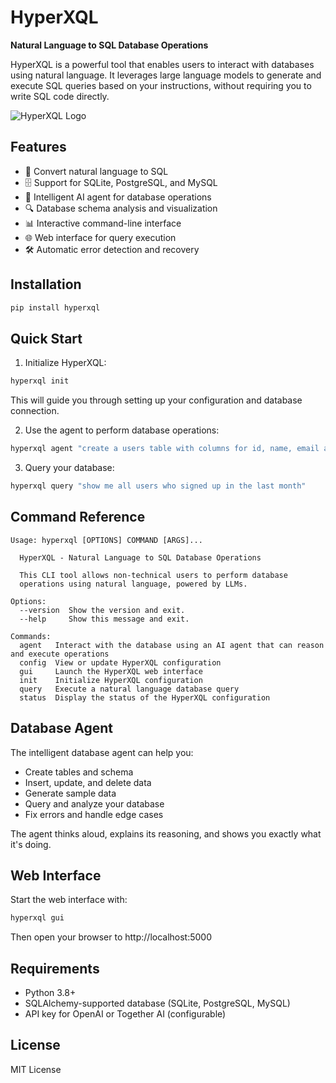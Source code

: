 # HyperXQL

**Natural Language to SQL Database Operations**

HyperXQL is a powerful tool that enables users to interact with databases using natural language. It leverages large language models to generate and execute SQL queries based on your instructions, without requiring you to write SQL code directly.

![HyperXQL Logo](static/img/hyperxql-logo.png)

## Features

- 🔄 Convert natural language to SQL
- 🗄️ Support for SQLite, PostgreSQL, and MySQL
- 🤖 Intelligent AI agent for database operations
- 🔍 Database schema analysis and visualization
- 📊 Interactive command-line interface
- 🌐 Web interface for query execution
- 🛠️ Automatic error detection and recovery

## Installation

```bash
pip install hyperxql
```

## Quick Start

1. Initialize HyperXQL:

```bash
hyperxql init
```

This will guide you through setting up your configuration and database connection.

2. Use the agent to perform database operations:

```bash
hyperxql agent "create a users table with columns for id, name, email and phone number"
```

3. Query your database:

```bash
hyperxql query "show me all users who signed up in the last month"
```

## Command Reference

```
Usage: hyperxql [OPTIONS] COMMAND [ARGS]...

  HyperXQL - Natural Language to SQL Database Operations

  This CLI tool allows non-technical users to perform database
  operations using natural language, powered by LLMs.

Options:
  --version  Show the version and exit.
  --help     Show this message and exit.

Commands:
  agent   Interact with the database using an AI agent that can reason and execute operations
  config  View or update HyperXQL configuration
  gui     Launch the HyperXQL web interface
  init    Initialize HyperXQL configuration
  query   Execute a natural language database query
  status  Display the status of the HyperXQL configuration
```

## Database Agent

The intelligent database agent can help you:

- Create tables and schema
- Insert, update, and delete data
- Generate sample data
- Query and analyze your database
- Fix errors and handle edge cases

The agent thinks aloud, explains its reasoning, and shows you exactly what it's doing.

## Web Interface

Start the web interface with:

```bash
hyperxql gui
```

Then open your browser to http://localhost:5000

## Requirements

- Python 3.8+
- SQLAlchemy-supported database (SQLite, PostgreSQL, MySQL)
- API key for OpenAI or Together AI (configurable)

## License

MIT License

